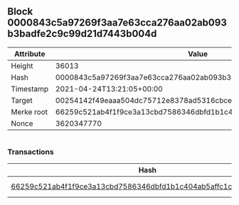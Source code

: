 ## Block 0000843c5a97269f3aa7e63cca276aa02ab093b3badfe2c9c99d21d7443b004d

Attribute | Value
--- | ---
Height | 36013
Hash | 0000843c5a97269f3aa7e63cca276aa02ab093b3badfe2c9c99d21d7443b004d
Timestamp | 2021-04-24T13:21:05+00:00
Target | 00254142f49eaaa504dc75712e8378ad5316cbcead634704b3734b6271167cc4
Merke root | 66259c521ab4f1f9ce3a13cbd7586346dbfd1b1c404ab5affc1cb7d6a56f843b
Nonce | 3620347770

```

```

### Transactions

Hash | Amount
--- | ---
[66259c521ab4f1f9ce3a13cbd7586346dbfd1b1c404ab5affc1cb7d6a56f843b](66259c521ab4f1f9ce3a13cbd7586346dbfd1b1c404ab5affc1cb7d6a56f843b.md) | 10.00000000 SKEPTI 
